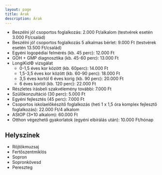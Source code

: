 ```yaml
---
layout: page
title: Árak
description: Árak
---
```

- Beszélni jó! csoportos foglalkozás: 2.000 Ft/alkalom (testvérek esetén 3.000 Ft/család)
- Beszélni jó! csoportos foglalkozás 5 alkalmas bérlet: 9.000 Ft (testvérek esetén 13.500 Ft/család)
- Egyéni logopédiai felmérés (kb. 45 perc): 12.000 Ft
- GOH + GMP diagnosztika (kb. 45-60 perc): 13.000 Ft
- LongiKid© vizsgálat
    - 0-1,5 éves kor között (kb. 60perc): 14.000 Ft
    - 1,5-3,5 éves kor között (kb. 60-90 perc): 18.000 Ft
    - 3,5 éves kortól 6 éves korig (kb. 90 perc): 20.000 Ft
    - 6 éves kortól (kb. 120 perc): 22.000 Ft
- Részletes írásbeli szakvélemény további: 7.000 Ft
- Szülőkonzultáció (30 perc): 5.000 Ft
- Egyéni fejlesztés (45 perc): 7.000 Ft
- Csoportos iskolaelőkészítő foglalkozás (heti 1 x 1,5 óra komplex fejlesztő foglalkozás): 22.000 Ft/4 alkalom
- AStOP (3*10 alkalom): 60.000 Ft
- Otthon végezhető gyakorlatok (egyéni elbírálás után): 10.000 Ft/hónap

## Helyszínek
* Röjtökmuzsaj
* Fertőszentmiklós
* Sopron
* Sopronkövesd
* Pereszteg
